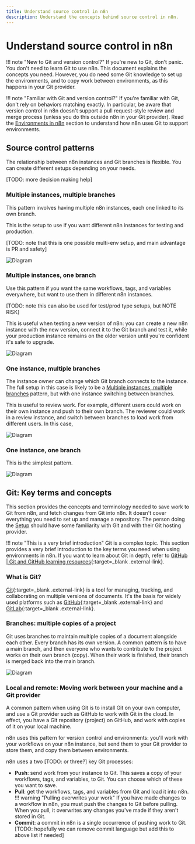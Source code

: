 ```yaml
---
title: Understand source control in n8n
description: Understand the concepts behind source control in n8n.
---
```


# Understand source control in n8n


!!! note "New to Git and version control?"
	If you're new to Git, don't panic. You don't need to learn Git to use n8n. This document explains the concepts you need. However, you do need some Git knowledge to set up the environments, and to copy work between environments, as this happens in your Git provider.

!!! note "Familiar with Git and version control?"
	If you're familiar with Git, don't rely on behaviors matching exactly. In particular, be aware that version control in n8n doesn't support a pull request-style review and merge process (unless you do this outside n8n in your Git provider). Read the [Environments in n8n](#environments-in-n8n) section to understand how n8n uses Git to support environments.

## Source control patterns

The relationship between n8n instances and Git branches is flexible. You can create different setups depending on your needs. 

[TODO: more decision making help]

### Multiple instances, multiple branches

This pattern involves having multiple n8n instances, each one linked to its own branch. 

This is the setup to use if you want different n8n instances for testing and production.

[TODO: note that this is one possible multi-env setup, and main advantage is PR and safety]

![Diagram](/_images/source-control/vc-multi-multi.png)

### Multiple instances, one branch

Use this pattern if you want the same workflows, tags, and variables everywhere, but want to use them in different n8n instances. 

[TODO: note this can also be used for test/prod type setups, but NOTE RISK]

This is useful when testing a new version of n8n: you can create a new n8n instance with the new version, connect it to the Git branch and test it, while your production instance remains on the older version until you're confident it's safe to upgrade.

![Diagram](/_images/source-control/vc-multi-one.png)

### One instance, multiple branches

The instance owner can change which Git branch connects to the instance. The full setup in this case is likely to be a [Multiple instances, multiple branches](#multiple-instances-multiple-branches) pattern, but with one instance switching between branches.

This is useful to review work. For example, different users could work on their own instance and push to their own branch. The reviewer could work in a review instance, and switch between branches to load work from different users. In this case, 

![Diagram](/_images/source-control/vc-one-multi.png)

### One instance, one branch

This is the simplest pattern.

![Diagram](/_images/source-control/vc-one-one.png)

## Git: Key terms and concepts

This section provides the concepts and terminology needed to save work to Git from n8n, and fetch changes from Git into n8n. It doesn't cover everything you need to set up and manage a repository. The person doing the [Setup](/environments/version-control/setup/) should have some familiarity with Git and with their Git hosting provider.

!!! note "This is a very brief introduction"
	Git is a complex topic. This section provides a very brief introduction to the key terms you need when using environments in n8n. If you want to learn about Git in depth, refer to [GitHub | Git and GitHub learning resources](https://docs.github.com/en/get-started/quickstart/git-and-github-learning-resources){:target=_blank .external-link}.

### What is Git?

[Git](https://git-scm.com/){:target=_blank .external-link} is a tool for managing, tracking, and collaborating on multiple versions of documents. It's the basis for widely used platforms such as [GitHub](https://github.com/){:target=_blank .external-link} and [GitLab](https://about.gitlab.com/){:target=_blank .external-link}.

### Branches: multiple copies of a project

Git uses branches to maintain multiple copies of a document alongside each other. Every branch has its own version. A common pattern is to have a main branch, and then everyone who wants to contribute to the project works on their own branch (copy). When their work is finished, their branch is merged back into the main branch.

![Diagram](/_images/source-control/simple-git-branch.png)

### Local and remote: Moving work between your machine and a Git provider

A common pattern when using Git is to install Git on your own computer, and use a Git provider such as GitHub to work with Git in the cloud. In effect, you have a Git repository (project) on GitHub, and work with copies of it on your local machine.

n8n uses this pattern for version control and environments: you'll work with your workflows on your n8n instance, but send them to your Git provider to store them, and copy them between environments.

n8n uses a two [TODO: or three?] key Git processes:

* **Push**: send work from your instance to Git. This saves a copy of your workflows, tags, and variables, to Git. You can choose which of these you want to save.
* **Pull**: get the workflows, tags, and variables from Git and load it into n8n. 
	!!! warning "Pulling overwrites your work"
		If you have made changes to a workflow in n8n, you must push the changes to Git before pulling. When you pull, it overwrites any changes you've made if they aren't stored in Git.
* **Commit**: a commit in n8n is a single occurrence of pushing work to Git. [TODO: hopefully we can remove commit language but add this to above list if needed]




